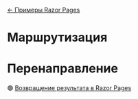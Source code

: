 [← Примеры Razor Pages](/README.md)  

# Маршрутизация

# Перенаправление
🟢 [Возвращение результата в Razor Pages](https://metanit.com/sharp/aspnet5/29.7.php)  
